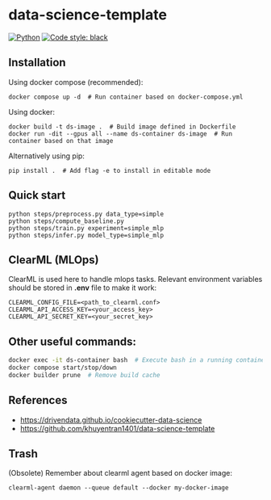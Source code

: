 # data-science-template

<a href="https://www.python.org/"><img alt="Python" src="https://img.shields.io/badge/-Python 3.10+-blue?style=for-the-badge&logo=python&logoColor=white"></a>
<a href="https://black.readthedocs.io/en/stable/"><img alt="Code style: black" src="https://img.shields.io/badge/code%20style-black-black.svg?style=for-the-badge&labelColor=gray"></a>


## Installation

Using docker compose (recommended):
```shell
docker compose up -d  # Run container based on docker-compose.yml
```

Using docker:
```shell
docker build -t ds-image .  # Build image defined in Dockerfile 
docker run -dit --gpus all --name ds-container ds-image  # Run container based on that image
```

Alternatively using pip:
```shell
pip install .  # Add flag -e to install in editable mode
```


## Quick start

```shell
python steps/preprocess.py data_type=simple
python steps/compute_baseline.py
python steps/train.py experiment=simple_mlp
python steps/infer.py model_type=simple_mlp
```


## ClearML (MLOps)

ClearML is used here to handle mlops tasks. Relevant environment variables should be stored in **.env** file to make it work:
```
CLEARML_CONFIG_FILE=<path_to_clearml.conf>
CLEARML_API_ACCESS_KEY=<your_access_key>
CLEARML_API_SECRET_KEY=<your_secret_key>
```


## Other useful commands:

```bash
docker exec -it ds-container bash  # Execute bash in a running container
docker compose start/stop/down
docker builder prune  # Remove build cache
```


## References

* https://drivendata.github.io/cookiecutter-data-science
* https://github.com/khuyentran1401/data-science-template


## Trash
(Obsolete) Remember about clearml agent based on docker image:

```shell
clearml-agent daemon --queue default --docker my-docker-image
```
